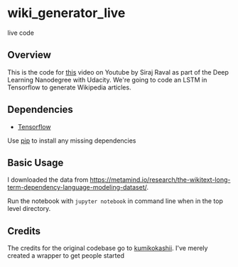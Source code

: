 # wiki_generator_live
live code

## Overview

This is the code for [this](https://www.youtube.com/watch?v=ZGU5kIG7b2I) video on Youtube by Siraj Raval as part of the Deep Learning Nanodegree with Udacity. We're going to code an LSTM in Tensorflow to generate Wikipedia articles. 

## Dependencies

* [Tensorflow](https://www.tensorflow.org/versions/r0.10/get_started/os_setup.html) 

Use [pip](https://pypi.python.org/pypi/pip) to install any missing dependencies 

## Basic Usage

I downloaded the data from https://metamind.io/research/the-wikitext-long-term-dependency-language-modeling-dataset/.

Run the notebook with `jupyter notebook` in command line when in the top level directory.

## Credits 

The credits for the original codebase go to [kumikokashii](https://github.com/kumikokashii/lstm-text-generator). I've merely created a wrapper to get people started
